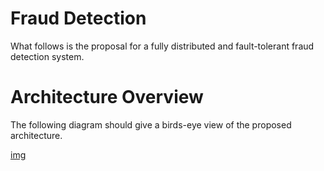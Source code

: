 # Fraud Detection

What follows is the proposal for a fully distributed and fault-tolerant fraud detection system.

# Architecture Overview

The following diagram should give a birds-eye view of the proposed architecture.

[img](architecture.png)
